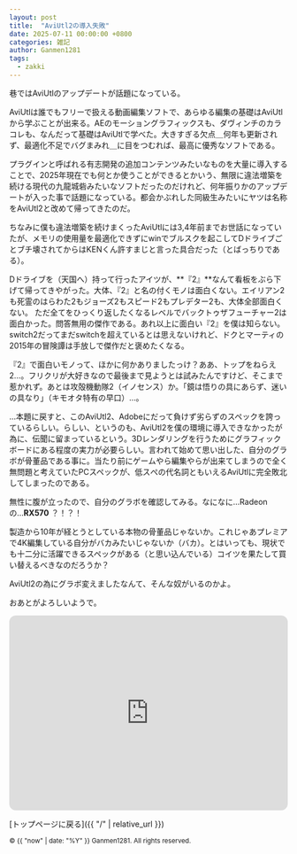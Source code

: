 ```yaml
---
layout: post
title:  "AviUtl2の導入失敗"
date: 2025-07-11 00:00:00 +0800
categories: 雑記
author: Ganmen1281
tags:
  - zakki
---
```


巷ではAviUtlのアップデートが話題になっている。

AviUtlは誰でもフリーで扱える動画編集ソフトで、あらゆる編集の基礎はAviUtlから学ぶことが出来る。AEのモーショングラフィックスも、ダヴィンチのカラコレも、なんだって基礎はAviUtlで学べた。大きすぎる欠点＿何年も更新されず、最適化不足でバグまみれ＿に目をつむれば、最高に優秀なソフトである。

プラグインと呼ばれる有志開発の追加コンテンツみたいなものを大量に導入することで、2025年現在でも何とか使うことができるとかいう、無限に違法増築を続ける現代の九龍城砦みたいなソフトだったのだけれど、何年振りかのアップデートが入った事で話題になっている。都会かぶれした同級生みたいにヤツは名称をAviUtl2と改めて帰ってきたのだ。

ちなみに僕も違法増築を続けまくったAviUtlには3,4年前までお世話になっていたが、メモリの使用量を最適化できずにwinでブルスクを起こしてDドライブごとブチ壊されてからはKENくん許すまじと言った具合だった（とばっちりである）。

Dドライブを（天国へ）持って行ったアイツが、**『2』**なんて看板をぶら下げて帰ってきやがった。大体、『2』と名の付くモノは面白くない。エイリアン2も死霊のはらわた2もジョーズ2もスピード2もプレデター2も、大体全部面白くない。
ただ全てをひっくり返したくなるレベルでバックトゥザフューチャー2は面白かった。問答無用の傑作である。あれ以上に面白い『2』を僕は知らない。switch2だってまだswitchを超えているとは思えないけれど、ドクとマーティの2015年の冒険譚は手放しで傑作だと褒めたくなる。

『2』で面白いモノって、ほかに何かありましたっけ？ああ、トップをねらえ2...。フリクリが大好きなので最後まで見ようとは試みたんですけど、そこまで惹かれず。あとは攻殻機動隊2（イノセンス）か。「鏡は悟りの具にあらず、迷いの具なり」（キモオタ特有の早口）...。

...本題に戻すと、このAviUtl2、Adobeにだって負けず劣らずのスペックを誇っているらしい。らしい、というのも、AviUtl2を僕の環境に導入できなかったが為に、伝聞に留まっているという。3Dレンダリングを行うためにグラフィックボードにある程度の実力が必要らしい。言われて始めて思い出した、自分のグラボが骨董品である事に。当たり前にゲームやら編集やらが出来てしまうので全く無問題と考えていたPCスペックが、低スぺの代名詞ともいえるAviUtlに完全敗北してしまったのである。

無性に腹が立ったので、自分のグラボを確認してみる。なになに...Radeonの...**RX570** ？！？！

製造から10年が経とうとしている本物の骨董品じゃないか。これじゃあプレミアで4K編集している自分がバカみたいじゃないか（バカ）。とはいっても、現状でも十二分に活躍できるスペックがある（と思い込んでいる）コイツを果たして買い替えるべきなのだろうか？

AviUtl2の為にグラボ変えましたなんて、そんな奴がいるのかよ。

おあとがよろしいようで。

<iframe style="border-radius:12px" src="https://open.spotify.com/embed/track/0rk0JNLAGRM1RgSGyjV00T?utm_source=generator" width="100%" height="352" frameBorder="0" allowfullscreen="" allow="autoplay; clipboard-write; encrypted-media; fullscreen; picture-in-picture" loading="lazy"></iframe>

 [トップページに戻る]({{ "/" | relative_url }})

[jekyll-docs]: http://jekyllrb.com/docs/home
[jekyll-gh]:   https://github.com/jekyll/jekyll
[jekyll-talk]: https://talk.jekyllrb.com/

<p><small>&copy; {{ "now" | date: "%Y" }} Ganmen1281. All rights reserved.</small></p>